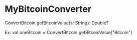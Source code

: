 # MyBitcoinConverter

 ConvertBitcoin.getBitcoinValue(s: String): Double?

Ex: val oneBitcoin = ConvertBitcoin.getBitcoinValue("Bitcoin")
